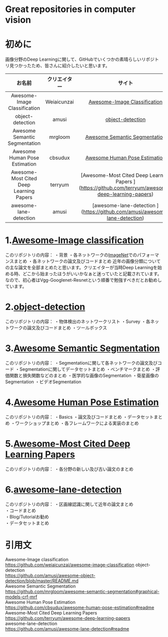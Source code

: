 # Great repositories in computer vision
# 初めに
画像分野のDeep Learningに関して、GitHubでいくつかの素晴らしいリポジトリ見つかったため、皆さんに紹介したいと思います。

| お名前| クリエイター  | サイト |
|:-----------:|:------------:|:------------:|
| Awesome-Image Classification| Weiaicunzai |[Awesome-Image Classification](https://github.com/weiaicunzai/awesome-image-classification   )     |
| object-detection    |      amusi  |    [object-detection](https://github.com/amusi/awesome-object-detection/blob/master/README.md)    |
| Awesome Semantic Segmentation       |        mrgloom  |     [Awesome Semantic Segmentation](https://github.com/mrgloom/awesome-semantic-segmentation)     |
| Awesome Human Pose Estimation         |         cbsudux  |     [Awesome Human Pose Estimation ](https://github.com/cbsudux/awesome-human-pose-estimation)      |
|Awesome-Most Cited Deep Learning Papers  |     terryum  | [Awesome-Most Cited Deep Learning Papers  ]  (https://github.com/terryum/awesome-deep-learning-papers)    |
|awesome-lane-detection  |      amusi  | [awesome-lane-detection ]  (https://github.com/amusi/awesome-lane-detection)    |

# 1.[Awesome-Image classification](https://github.com/weiaicunzai/awesome-image-classification)
このリポジトリの内容：
・背景
・各ネットワークの[ImageNet](https://image-net.org/)でのパフォーマンスまとめ
・各ネットワークの論文及びコードまとめ
近年の画像分類についての主な論文を全部まとめたと思います。クリエイターが当時Deep Learningを始める時、どこから始まったほうがいいかなぁと迷っていたと記載されています。なので、初心者はVgg-Googlenet-Resnetという順番で勉強すべきだとお勧めしています。
# 2.[object-detection](https://github.com/amusi/awesome-object-detection/blob/master/README.md)
このリポジトリの内容：
・物体検出のネットワークリスト
・Survey
・各ネットワークの論文及びコードまとめ
・ツールボックス
# 3.[Awesome Semantic Segmentation](https://github.com/mrgloom/awesome-semantic-segmentation#graphical-models-crf-mrf)
このリポジトリの内容：
・Segmentationに関して各ネットワークの論文及びコード
・Segmentationに関してデータセットまとめ
・ベンチマークまとめ
・評価関数と損失関数などのまとめ
・医学的な画像のSegmentation
・衛星画像のSegmentation
・ビデオSegmentation
# 4.[Awesome Human Pose Estimation](https://github.com/cbsudux/awesome-human-pose-estimation#readme)
このリポジトリの内容：
・Basics
・論文及びコードまとめ
・データセットまとめ
・ワークショップまとめ
・各フレームワークによる実装のまとめ
# 5.[Awesome-Most Cited Deep Learning Papers](https://github.com/terryum/awesome-deep-learning-papers)
このリポジトリの内容：
・各分野の新しい及び古い論文のまとめ
# 6.[awesome-lane-detection](https://github.com/amusi/awesome-lane-detection#readme)
このリポジトリの内容：
・区画線認識に関して近年の論文まとめ   
・コードまとめ   
・Blog/Tutorialお勧め   
・データセットまとめ   
# 引用文
Awesome-Image classification   
https://github.com/weiaicunzai/awesome-image-classification
object-detection   
https://github.com/amusi/awesome-object-detection/blob/master/README.md   
Awesome Semantic Segmentation   
https://github.com/mrgloom/awesome-semantic-segmentation#graphical-models-crf-mrf   
Awesome Human Pose Estimation   
https://github.com/cbsudux/awesome-human-pose-estimation#readme   
Awesome-Most Cited Deep Learning Papers   
https://github.com/terryum/awesome-deep-learning-papers   
awesome-lane-detection   
https://github.com/amusi/awesome-lane-detection#readme   
